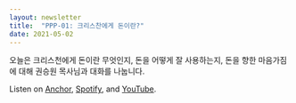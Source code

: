 ```yaml
---
layout: newsletter
title:  "PPP-01: 크리스찬에게 돈이란?"
date: 2021-05-02
---
```


오늘은 크리스천에게 돈이란 무엇인지, 돈을 어떻게 잘 사용하는지, 돈을 향한 마음가짐에 대해 권승원 목사님과 대화를 나눕니다.

Listen on <a target="_blank" href="https://anchor.fm/whales-of-heaven/episodes/PPP-01-evhqv8">Anchor</a>, <a target="_blank" href="https://open.spotify.com/show/4zRFneISxizvBvafpHenNd">Spotify</a>, and <a target="_blank" href="https://youtu.be/7v3FA62GueE">YouTube</a>.
